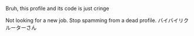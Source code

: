 Bruh, this profile and its code is just cringe

Not looking for a new job. Stop spamming from a dead profile.
バイバイリクルーターさん
